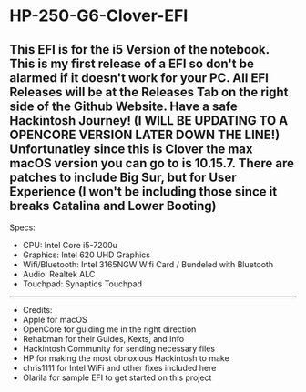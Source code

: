 # HP-250-G6-Clover-EFI
This EFI is for the i5 Version of the notebook. This is my first release of a EFI so don't be alarmed if it doesn't work for your PC. All EFI Releases will be at the Releases Tab on the right side of the Github Website. Have a safe Hackintosh Journey! (I WILL BE UPDATING TO A OPENCORE VERSION LATER DOWN THE LINE!) Unfortunatley since this is Clover the max macOS version you can go to is 10.15.7. There are patches to include Big Sur, but for User Experience (I won't be including those since it breaks Catalina and Lower Booting) 
--------------------------------------------------------------------------------------------------------------------------------------------------------------------
Specs:

- CPU: Intel Core i5-7200u
- Graphics: Intel 620 UHD Graphics
- Wifi/Bluetooth: Intel 3165NGW Wifi Card / Bundeled with Bluetooth
- Audio: Realtek ALC
- Touchpad: Synaptics Touchpad
--------------------------------------------------------------------------------------------------------------------------------------------------------------------
- Credits:
- Apple for macOS
- OpenCore for guiding me in the right direction
- Rehabman for their Guides, Kexts, and Info
- Hackintosh Community for sending necessary files
- HP for making the most obnoxious Hackintosh to make
- chris1111 for Intel WiFi and other fixes included here
- Olarila for sample EFI to get started on this project
